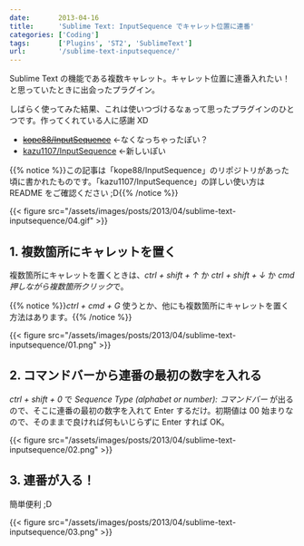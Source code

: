 ```yaml
---
date:       2013-04-16
title:      'Sublime Text: InputSequence でキャレット位置に連番'
categories: ['Coding']
tags:       ['Plugins', 'ST2', 'SublimeText']
url:        '/sublime-text-inputsequence/'
---
```


Sublime Text の機能である複数キャレット。キャレット位置に連番入れたい！と思っていたときに出会ったプラグイン。

しばらく使ってみた結果、これは使いつづけるなぁって思ったプラグインのひとつです。作ってくれている人に感謝 XD

- ~~[kope88/InputSequence](https://github.com/kope88/InputSequence)~~ ←なくなっちゃったぽい？
- [kazu1107/InputSequence](https://github.com/kazu1107/InputSequence) ←新しいぽい

{{% notice %}}この記事は「kope88/InputSequence」のリポジトリがあった頃に書かれたものです。「kazu1107/InputSequence」の詳しい使い方は README をご確認ください ;D{{% /notice %}}

{{< figure src="/assets/images/posts/2013/04/sublime-text-inputsequence/04.gif" >}}

## 1. 複数箇所にキャレットを置く

複数箇所にキャレットを置くときは、*ctrl + shift + ↑* か *ctrl + shift + ↓* か *cmd 押しながら複数箇所クリック*で。

{{% notice %}}*ctrl + cmd + G* 使うとか、他にも複数箇所にキャレットを置く方法はあります。{{% /notice %}}

{{< figure src="/assets/images/posts/2013/04/sublime-text-inputsequence/01.png" >}}

## 2. コマンドバーから連番の最初の数字を入れる

*ctrl + shift + 0* で *Sequence Type (alphabet or number): コマンドバー* が出るので、そこに連番の最初の数字を入れて Enter するだけ。初期値は 00 始まりなので、そのままで良ければ何もいじらずに Enter すれば OK。

{{< figure src="/assets/images/posts/2013/04/sublime-text-inputsequence/02.png" >}}

## 3. 連番が入る！

簡単便利 ;D

{{< figure src="/assets/images/posts/2013/04/sublime-text-inputsequence/03.png" >}}

